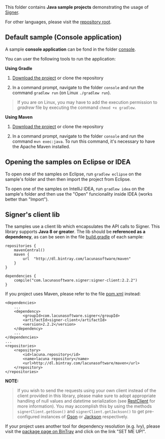 This folder contains **Java sample projects** demonstrating the usage of [Signer](https://www.dropsigner.com/).

For other languages, please visit the [repository root](https://github.com/LacunaSoftware/SignerSamples).

## Default sample (Console application)

A sample **console application** can be fond in the folder [console](console/).

You can user the following tools to run the application:

**Using Gradle**

1. [Download the project](https://github.com/LacunaSoftware/SignerSamples/archive/master.zip)
   or clone the repository
   
1. In a command prompt, navigate to the folder `console` and run the command
   `gradlew run` (on Linux `./gradlew run`).
   
> If you are on Linux, you may have to add the execution permission to *gradrew* file by executing
the command `chmod +x gradlew`.

**Using Maven**

1. [Download the project](https://github.com/LacunaSoftware/SignerSamples/archive/master.zip)
   or clone the repository

1. In a command prompt, navigate to the folder `console` and run the command
   `mvn exec:java`. To run this command, it's necessary to have the Apache Maven installed.


Opening the samples on Eclipse or IDEA
--------------------------------------

To open one of the samples on Eclipse, run `gradlew eclipse` on the sample's folder and then
then import the project from Eclipse.

To open one of the samples on IntelliJ IDEA, run `gradlew idea` on the sample's folder
and then use the "Open" funcionality inside IDEA (works better than "Import").

Signer's client lib
---------------------

The samples use a client lib which encapsulates the API calls to Signer. This library
supports **Java 8 or greater**. The lib should be **referenced as a dependency**, as can
be seen in the file [build.gradle](console/build.gradle) of each sample:

	repositories {
		mavenCentral()
		maven {
			url  "http://dl.bintray.com/lacunasoftware/maven" 
		}
	} 

	dependencies {
		compile("com.lacunasoftware.signer:signer-client:2.2.2")
	}

If you project uses Maven, please refer to the file [pom.xml](console/pom.xml) instead:

	<dependencies>
		...
		<dependency>
			<groupId>com.lacunasoftware.signer</groupId>
			<artifactId>signer-client</artifactId>
			<version>2.2.2</version>
		</dependency>
		...
	</dependencies>
	...
	<repositories>
		<repository>
			<id>lacuna.repository</id>
			<name>lacuna repository</name>
			<url>http://dl.bintray.com/lacunasoftware/maven</url>
		</repository>
	</repositories>
	
**NOTE:**
>If you wish to send the requests using your own client instead of the client provided in this library, please make sure to adopt 
>appropriate handling of null values and datetime serialization (see [RestClient](https://github.com/LacunaSoftware/SignerJavaClient/blob/8b7a536c6758967189d9293ef63a40ebce3ddae1/src/main/java/com/lacunasoftware/signer/javaclient/RestClient.java#L369-L412) for more information). You may accomplish this by using the methods `signerClient.getGson()` 
>and `signerClient.getJackson()` to get pre-configured instances of [Gson](https://github.com/google/gson) or [Jackson](https://github.com/FasterXML/jackson) respectively.


If your project uses another tool for dependency resolution (e.g. Ivy), please visit the
[package page on BinTray](https://bintray.com/lacunasoftware/maven/signer-client) and click on
the link "SET ME UP!".
